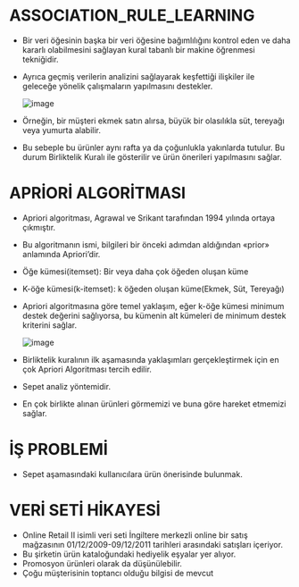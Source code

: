 # ASSOCIATION_RULE_LEARNING
* Bir veri öğesinin başka bir veri öğesine bağımlılığını kontrol eden ve daha kararlı olabilmesini sağlayan kural tabanlı bir makine öğrenmesi tekniğidir. 
* Ayrıca geçmiş verilerin analizini sağlayarak keşfettiği ilişkiler ile geleceğe yönelik çalışmaların yapılmasını destekler. 

     ![image](https://user-images.githubusercontent.com/73841520/122132425-7bcb8c00-ce43-11eb-88cb-1e3bf4f5384c.png)
     
* Örneğin, bir müşteri ekmek satın alırsa, büyük bir olasılıkla süt, tereyağı veya yumurta alabilir. 
* Bu sebeple bu ürünler aynı rafta ya da çoğunlukla yakınlarda tutulur. Bu durum Birliktelik Kuralı ile gösterilir ve ürün önerileri yapılmasını sağlar.

# APRİORİ ALGORİTMASI 
* Apriori algoritması, Agrawal ve Srikant tarafından 1994 yılında ortaya çıkmıştır.
* Bu algoritmanın ismi, bilgileri bir önceki adımdan aldığından «prior» anlamında Apriori’dir.
* Öğe kümesi(itemset): Bir veya daha çok öğeden oluşan küme
* K-öğe kümesi(k-itemset): k öğeden oluşan küme(Ekmek, Süt, Tereyağı)
* Apriori algoritmasına göre temel yaklaşım, eğer k-öğe kümesi minimum destek değerini sağlıyorsa, bu kümenin alt kümeleri de minimum destek kriterini sağlar.

     ![image](https://user-images.githubusercontent.com/73841520/122132604-cc42e980-ce43-11eb-8aa2-761bfbe2a39c.png)

* Birliktelik kuralının ilk aşamasında yaklaşımları gerçekleştirmek için en çok Apriori Algoritması tercih edilir.
* Sepet analiz yöntemidir.
* En çok birlikte alınan ürünleri görmemizi ve buna göre hareket etmemizi sağlar. 

# İŞ PROBLEMİ
* Sepet aşamasındaki kullanıcılara ürün önerisinde bulunmak.

# VERİ SETİ HİKAYESİ
* Online Retail II isimli veri seti İngiltere merkezli online bir satış mağzasının 01/12/2009-09/12/2011 tarihleri arasındaki satışları içeriyor.
* Bu şirketin ürün kataloğundaki hediyelik eşyalar yer alıyor.
* Promosyon ürünleri olarak da düşünülebilir.
* Çoğu müşterisinin toptancı olduğu bilgisi de mevcut

